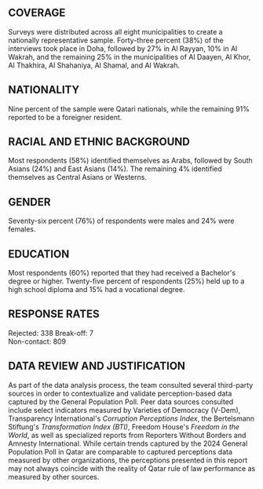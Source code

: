 
## COVERAGE

Surveys were distributed across all eight municipalities to create a nationally representative sample. Forty-three percent (38%) of the interviews took place in Doha, followed by 27% in Al Rayyan, 10% in Al Wakrah, and the remaining 25% in the municipalities of Al Daayen, Al Khor, Al Thakhira, Al Shahaniya, Al Shamal, and Al Wakrah.

## NATIONALITY

Nine percent of the sample were Qatari nationals, while the remaining 91% reported to be a foreigner resident.

## RACIAL AND ETHNIC BACKGROUND

Most respondents (58%) identified themselves as Arabs, followed by South Asians (24%) and East Asians (14%). The remaining 4% identified themselves as Central Asians or Westerns.

## GENDER

Seventy-six percent (76%) of respondents were males and 24% were females.

## EDUCATION

Most respondents (60%) reported that they had received a Bachelor's degree or higher. Twenty-five percent of respondents (25%) held up to a high school diploma and 15% had a vocational degree.

## RESPONSE RATES

Rejected: 338 
Break-off: 7  
Non-contact: 809

## DATA REVIEW AND JUSTIFICATION

As part of the data analysis process, the team consulted several third-party sources in order to contextualize and validate perception-based data captured by the General Population Poll. Peer data sources consulted include select indicators measured by Varieties of Democracy (V-Dem), Transparency International's *Corruption Perceptions Index*, the Bertelsmann Stiftung's *Transformation Index (BTI)*, Freedom House's *Freedom in the World*, as well as specialized reports from Reporters Without Borders and Amnesty International. While certain trends captured by the 2024 General Population Poll in Qatar are comparable to captured perceptions data measured by other organizations, the perceptions presented in this report may not always coincide with the reality of Qatar rule of law performance as measured by other sources.

